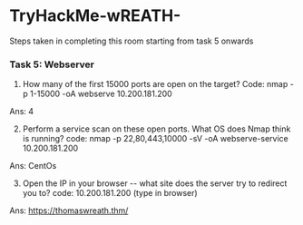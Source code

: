 # TryHackMe-wREATH-

Steps taken in completing this room starting from task 5 onwards

### Task 5: Webserver

1. How many of the first 15000 ports are open on the target?
Code: nmap -p 1-15000 -oA webserve 10.200.181.200

Ans: 4

2. Perform a service scan on these open ports. What OS does Nmap think is running?
code: nmap -p 22,80,443,10000 -sV -oA webserve-service 10.200.181.200

Ans: CentOs

3. Open the IP in your browser -- what site does the server try to redirect you to?
code: 10.200.181.200 (type in browser)

Ans: https://thomaswreath.thm/
